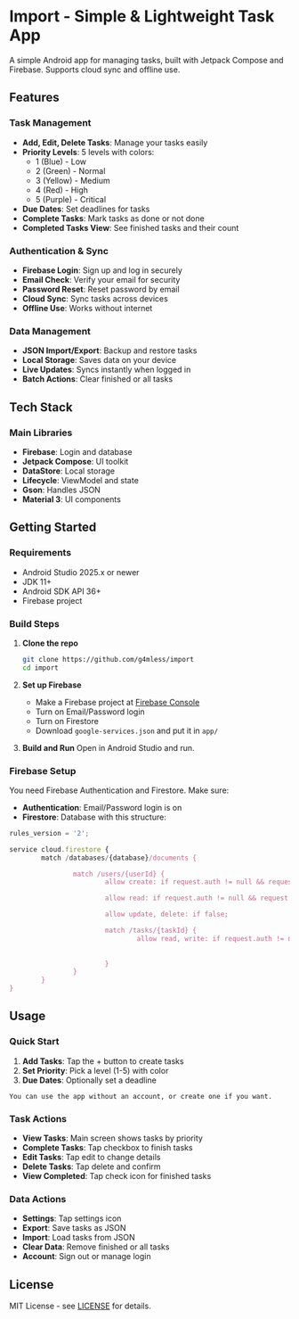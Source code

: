 # Import - Simple & Lightweight Task App

A simple Android app for managing tasks, built with Jetpack Compose and Firebase. Supports cloud sync and offline use.

## Features

### Task Management
- **Add, Edit, Delete Tasks**: Manage your tasks easily
- **Priority Levels**: 5 levels with colors:
    - 1 (Blue) - Low
    - 2 (Green) - Normal
    - 3 (Yellow) - Medium
    - 4 (Red) - High
    - 5 (Purple) - Critical
- **Due Dates**: Set deadlines for tasks
- **Complete Tasks**: Mark tasks as done or not done
- **Completed Tasks View**: See finished tasks and their count

### Authentication & Sync
- **Firebase Login**: Sign up and log in securely
- **Email Check**: Verify your email for security
- **Password Reset**: Reset password by email
- **Cloud Sync**: Sync tasks across devices
- **Offline Use**: Works without internet

### Data Management
- **JSON Import/Export**: Backup and restore tasks
- **Local Storage**: Saves data on your device
- **Live Updates**: Syncs instantly when logged in
- **Batch Actions**: Clear finished or all tasks

## Tech Stack

### Main Libraries
- **Firebase**: Login and database
- **Jetpack Compose**: UI toolkit
- **DataStore**: Local storage
- **Lifecycle**: ViewModel and state
- **Gson**: Handles JSON
- **Material 3**: UI components

## Getting Started

### Requirements
- Android Studio 2025.x or newer
- JDK 11+
- Android SDK API 36+
- Firebase project

### Build Steps

1. **Clone the repo**
     ```bash
     git clone https://github.com/g4mless/import
     cd import
     ```

2. **Set up Firebase**
     - Make a Firebase project at [Firebase Console](https://console.firebase.google.com)
     - Turn on Email/Password login
     - Turn on Firestore
     - Download `google-services.json` and put it in `app/`

3. **Build and Run**
     Open in Android Studio and run.

### Firebase Setup

You need Firebase Authentication and Firestore. Make sure:

- **Authentication**: Email/Password login is on
- **Firestore**: Database with this structure:
```js
rules_version = '2';

service cloud.firestore {
        match /databases/{database}/documents {

                match /users/{userId} {
                        allow create: if request.auth != null && request.auth.uid == userId;

                        allow read: if request.auth != null && request.auth.uid == userId;

                        allow update, delete: if false;

                        match /tasks/{taskId} {
                                allow read, write: if request.auth != null
                                                                         && request.auth.uid == userId
                                                                         && request.auth.token.email_verified == true;
                        }
                }
        }
}
```

## Usage

### Quick Start
1. **Add Tasks**: Tap the + button to create tasks
2. **Set Priority**: Pick a level (1-5) with color
3. **Due Dates**: Optionally set a deadline
```
You can use the app without an account, or create one if you want.
```

### Task Actions
- **View Tasks**: Main screen shows tasks by priority
- **Complete Tasks**: Tap checkbox to finish tasks
- **Edit Tasks**: Tap edit to change details
- **Delete Tasks**: Tap delete and confirm
- **View Completed**: Tap check icon for finished tasks

### Data Actions
- **Settings**: Tap settings icon
- **Export**: Save tasks as JSON
- **Import**: Load tasks from JSON
- **Clear Data**: Remove finished or all tasks
- **Account**: Sign out or manage login

## License

MIT License - see [LICENSE](LICENSE) for details.

